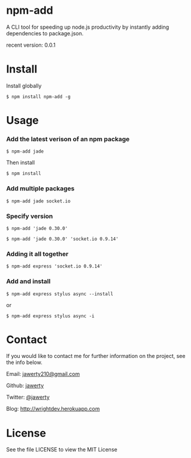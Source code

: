 # npm-add
A CLI tool for speeding up node.js productivity by instantly adding dependencies to package.json.

recent version: 0.0.1

# Install
Install globally
```
$ npm install npm-add -g
```

# Usage
### Add the latest verison of an npm package
```
$ npm-add jade
```
Then install
```
$ npm install
```

### Add multiple packages
```
$ npm-add jade socket.io
```

### Specify version

```
$ npm-add 'jade 0.30.0'
```

```
$ npm-add 'jade 0.30.0' 'socket.io 0.9.14'
```

### Adding it all together
```
$ npm-add express 'socket.io 0.9.14'
```


### Add and install
```
$ npm-add express stylus async --install
```
or
```
$ npm-add express stylus async -i
```

# Contact
If you would like to contact me for further information on the project, see the info below.

Email: jawerty210@gmail.com

Github: [jawerty](https://github.com/jawerty)

Twitter: [@jawerty](http://twitter.com/jawerty)

Blog: <http://wrightdev.herokuapp.com>

# License
See the file LICENSE to view the MIT License